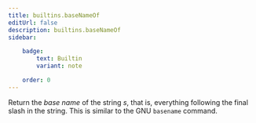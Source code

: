 ```yaml
---
title: builtins.baseNameOf
editUrl: false
description: builtins.baseNameOf
sidebar:

    badge:
        text: Builtin
        variant: note

    order: 0
---
```


Return the *base name* of the string *s*, that is, everything
following the final slash in the string. This is similar to the GNU
`basename` command.



